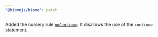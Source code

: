 ```yaml
---
"@biomejs/biome": patch
---
```


Added the nursery rule [`noContinue`](https://biomejs.dev/linter/rules/no-continue/). It disallows the use of the `continue` statement.
